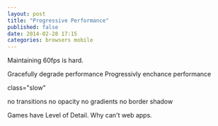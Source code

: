 ```yaml
--- 
layout: post
title: "Progressive Performance"
published: false
date: 2014-02-28 17:15
categories: browsers mobile
---
```


Maintaining 60fps is hard.

Gracefully degrade performance
Progressivly enchance performance

class="slow"

   no transitions
   no opacity
   no gradients
   no border shadow
   
Games have Level of Detail.  Why can't web apps.
